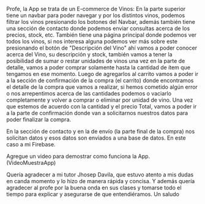 Profe, la App se trata de un E-commerce de Vinos:
En la parte superior tiene un navbar para poder navegar y por los distintos vinos, podemos filtrar los vinos presionando los botones del Navbar, además también tiene una sección de contacto donde podemos enviar consultas acerca de los precios, stock, etc.
También tiene una página principal donde podemos ver todos los vinos, si nos interesa alguna podemos ver más sobre este presionando el botón de "Descripción del Vino" ahí vamos a poder conocer acerca del Vino, su descripción y stock, también vamos a tener la posibilidad de sumar o restar unidades de vinos una vez en la parte de detalle, vamos a poder comprar solamente hasta la cantidad de ítem que tengamos en ese momento.
Luego de agregarlos al carrito vamos a poder ir a la sección de confirmación de la compra (el carrito) donde encontramos el detalle de la compra que vamos a realizar, si hemos cometido algún error o nos arrepentimos acerca de las cantidades podemos o vaciarlo completamente y volver a comprar o eliminar por unidad de vino. Una vez que estemos de acuerdo con la cantidad y el precio Total, vamos a poder ir a la parte de confirmación donde van a solicitarnos nuestros datos para poder finalizar la compra.

En la sección de contacto y en la de envío (la parte final de la compra) nos solicitan datos y esos datos son enviados a una base de datos. En este caso a mi Firebase.

Agregue un video para demostrar como funciona la App. (VideoMuestraApp)

Quería agradecer a mi tutor Jhosep Davila, que estuvo atento a mis dudas en canda momento y lo hizo de manera rápida y concisa. 
Y además quería agradecer al profe por la buena onda en sus clases y tomarse todo el tiempo para explicar y asegurarse de que entendiéramos. 
Un saludo 